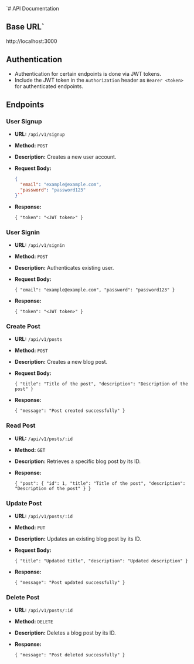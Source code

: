 
`# API Documentation

## Base URL` 

http://localhost:3000


## Authentication
- Authentication for certain endpoints is done via JWT tokens.
- Include the JWT token in the `Authorization` header as `Bearer <token>` for authenticated endpoints.

## Endpoints

### User Signup
- **URL:** `/api/v1/signup`
- **Method:** `POST`
- **Description:** Creates a new user account.
- **Request Body:**
  ```json
  {
    "email": "example@example.com",
    "password": "password123"
  }`` 

-   **Response:**
    
    
    `{
      "token": "<JWT token>"
    }` 
    

### User Signin

-   **URL:** `/api/v1/signin`
-   **Method:** `POST`
-   **Description:** Authenticates existing user.
-   **Request Body:**
    
    
    `{
      "email": "example@example.com",
      "password": "password123"
    }` 
    
-   **Response:**
    
    
    `{
      "token": "<JWT token>"
    }` 
    

### Create Post

-   **URL:** `/api/v1/posts`
-   **Method:** `POST`
-   **Description:** Creates a new blog post.
-   **Request Body:**
    
    
    `{
      "title": "Title of the post",
      "description": "Description of the post"
    }` 
    
-   **Response:**
    
    
    `{
      "message": "Post created successfully"
    }` 
    

### Read Post

-   **URL:** `/api/v1/posts/:id`
-   **Method:** `GET`
-   **Description:** Retrieves a specific blog post by its ID.
-   **Response:**
    
    
    `{
      "post": {
        "id": 1,
        "title": "Title of the post",
        "description": "Description of the post"
      }
    }` 
    

### Update Post

-   **URL:** `/api/v1/posts/:id`
-   **Method:** `PUT`
-   **Description:** Updates an existing blog post by its ID.
-   **Request Body:**
    
    
    `{
      "title": "Updated title",
      "description": "Updated description"
    }` 
    
-   **Response:**
    
    
    `{
      "message": "Post updated successfully"
    }` 
    

### Delete Post

-   **URL:** `/api/v1/posts/:id`
-   **Method:** `DELETE`
-   **Description:** Deletes a blog post by its ID.
-   **Response:**
    
    
    `{
      "message": "Post deleted successfully"
    }`
